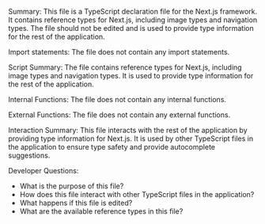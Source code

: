 Summary:
This file is a TypeScript declaration file for the Next.js framework. It contains reference types for Next.js, including image types and navigation types. The file should not be edited and is used to provide type information for the rest of the application.

Import statements:
The file does not contain any import statements.

Script Summary:
The file contains reference types for Next.js, including image types and navigation types. It is used to provide type information for the rest of the application.

Internal Functions:
The file does not contain any internal functions.

External Functions:
The file does not contain any external functions.

Interaction Summary:
This file interacts with the rest of the application by providing type information for Next.js. It is used by other TypeScript files in the application to ensure type safety and provide autocomplete suggestions.

Developer Questions:
- What is the purpose of this file?
- How does this file interact with other TypeScript files in the application?
- What happens if this file is edited?
- What are the available reference types in this file?